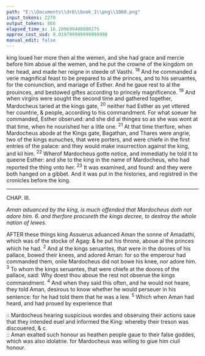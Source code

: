 ```yaml
---
path: "E:\\Documents\\drb\\book_1\\png\\1060.png"
input_tokens: 2270
output_tokens: 866
elapsed_time_s: 16.209699400000275
approx_cost_usd: 0.019799999999999998
manual_edit: false
---
```

king loued her more then al the wemen, and she had grace
and mercie before him aboue al the wemen, and he put the
crowne of the kingdom on her head, and made her reigne in
steede of Vasthi. <sup>18</sup> And he commanded a verie magnifical
feast to be prepared to al the princes, and to his seruantes, for
the coniunction, and mariage of Esther. And he gaue rest to
al the prouinces, and bestowed giftes according to princely
magnificence. <sup>19</sup> And when virgins were sought the second
time and gathered together, Mardocheus taried at the kings
gate, <sup>20</sup> neither had Esther as yet vttered her countrie, & people, according to his commandment. For what soeuer he commanded, Esther obserued: and she did al thinges so as she was
wont at that time, when he nourished her a litle one. <sup>21</sup> At
that time therfore, when Mardocheus abode at the Kings
gate, Bagathan, and Thares were angrie, two of the kings
eunuches, that were porters, and were chiefe in the first
entries of the palace: and they would make insurrection
against the king, and kil him. <sup>22</sup> Wherof Mardocheus gotte
notice, and immediatly he told it to queene Esther: and she to
the king in the name of Mardocheus, who had reported the
thing vnto her. <sup>23</sup> It was examined, and found: and they were
both hanged on a gibbet. And it was put in the histories,
and registred in the cronicles before the king.

<hr>

CHAP. III.

*Aman aduanced by the king, is much offended that Mardocheus doth not
adore him. 6. and therfore procureth the kings decree, to destroy the whole
nation of Iewes.*

AFTER these things king Assuerus aduanced Aman the
sonne of Amadathi, which was of the stocke of Agag:
& he put his throne, aboue al the princes which he had. <sup>2</sup> And
al the kings seruantes, that were in the doores of his pallace,
bowed their knees, and adored Aman: for so the emperour
had commanded them, onlie Mardocheus did not bowe his
knee, nor adore him. <sup>3</sup> To whom the kings seruantes, that
were chiefe at the doores of the pallace, said: Why doest thou
aboue the rest not obserue the kings commandment. <sup>4</sup> And
when they said this often, and he would not heare, they told
Aman, desirous to know whether he would perseuer in his
sentence: for he had told them that he was a Iew. <sup>5</sup> Which
when Aman had heard, and had proued by experience that

[^1]: *C ch. 12. v. 1.*

<aside>:: Mardocheus hearing suspicious wordes and obseruing their actions saue that they intended euel and informed the King: whereby their treson was discouered, & c.</aside>

<aside>:: Aman exalted such honour as heathen people gaue to their false goddes, which was also idolatrie. for Mardocheus was willing to giue him ciuil honour.</aside>